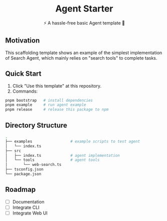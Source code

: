 <h1 align="center">Agent Starter</h1>

<p align="center">
    ⚡ A hassle-free basic Agent template 💨
</p>

## Motivation

This scaffolding template shows an example of the simplest implementation of Search Agent, which mainly relies on "search tools" to complete tasks.

## Quick Start

1. Click "Use this template" at this repository.
3. Commands:

```bash
pnpm bootstrap   # install dependencies
pnpm example     # run agent example
pnpm release     # release this package to npm
```

## Directory Structure

```bash
.
├── examples                 # example scripts to test agent
│   └── index.ts
├── src
│   ├── index.ts             # agent implementation
│   └── tools                # agent tools
│       └── web-search.ts
├── tsconfig.json
└── package.json
```

## Roadmap

- [ ] Documentation
- [ ] Integrate CLI
- [ ] Integrate Web UI
